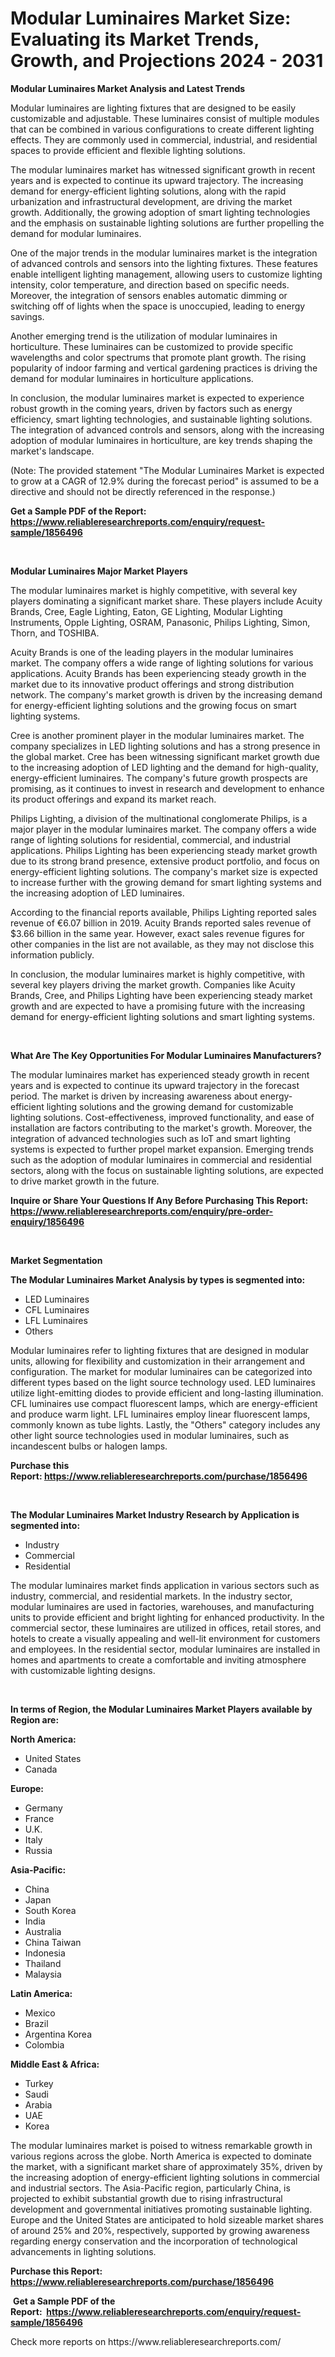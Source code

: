 <p><h1>Modular Luminaires Market Size: Evaluating its Market Trends, Growth, and Projections 2024 - 2031</h1></p><p><strong>Modular Luminaires Market Analysis and Latest Trends</strong></p>
<p><p>Modular luminaires are lighting fixtures that are designed to be easily customizable and adjustable. These luminaires consist of multiple modules that can be combined in various configurations to create different lighting effects. They are commonly used in commercial, industrial, and residential spaces to provide efficient and flexible lighting solutions.</p><p>The modular luminaires market has witnessed significant growth in recent years and is expected to continue its upward trajectory. The increasing demand for energy-efficient lighting solutions, along with the rapid urbanization and infrastructural development, are driving the market growth. Additionally, the growing adoption of smart lighting technologies and the emphasis on sustainable lighting solutions are further propelling the demand for modular luminaires.</p><p>One of the major trends in the modular luminaires market is the integration of advanced controls and sensors into the lighting fixtures. These features enable intelligent lighting management, allowing users to customize lighting intensity, color temperature, and direction based on specific needs. Moreover, the integration of sensors enables automatic dimming or switching off of lights when the space is unoccupied, leading to energy savings.</p><p>Another emerging trend is the utilization of modular luminaires in horticulture. These luminaires can be customized to provide specific wavelengths and color spectrums that promote plant growth. The rising popularity of indoor farming and vertical gardening practices is driving the demand for modular luminaires in horticulture applications.</p><p>In conclusion, the modular luminaires market is expected to experience robust growth in the coming years, driven by factors such as energy efficiency, smart lighting technologies, and sustainable lighting solutions. The integration of advanced controls and sensors, along with the increasing adoption of modular luminaires in horticulture, are key trends shaping the market's landscape.</p><p>(Note: The provided statement "The Modular Luminaires Market is expected to grow at a CAGR of 12.9% during the forecast period" is assumed to be a directive and should not be directly referenced in the response.)</p></p>
<p><strong>Get a Sample PDF of the Report:&nbsp; <a href="https://www.reliableresearchreports.com/enquiry/request-sample/1856496">https://www.reliableresearchreports.com/enquiry/request-sample/1856496</a></strong></p>
<p>&nbsp;</p>
<p><strong>Modular Luminaires Major Market Players</strong></p>
<p><p>The modular luminaires market is highly competitive, with several key players dominating a significant market share. These players include Acuity Brands, Cree, Eagle Lighting, Eaton, GE Lighting, Modular Lighting Instruments, Opple Lighting, OSRAM, Panasonic, Philips Lighting, Simon, Thorn, and TOSHIBA. </p><p>Acuity Brands is one of the leading players in the modular luminaires market. The company offers a wide range of lighting solutions for various applications. Acuity Brands has been experiencing steady growth in the market due to its innovative product offerings and strong distribution network. The company's market growth is driven by the increasing demand for energy-efficient lighting solutions and the growing focus on smart lighting systems. </p><p>Cree is another prominent player in the modular luminaires market. The company specializes in LED lighting solutions and has a strong presence in the global market. Cree has been witnessing significant market growth due to the increasing adoption of LED lighting and the demand for high-quality, energy-efficient luminaires. The company's future growth prospects are promising, as it continues to invest in research and development to enhance its product offerings and expand its market reach.</p><p>Philips Lighting, a division of the multinational conglomerate Philips, is a major player in the modular luminaires market. The company offers a wide range of lighting solutions for residential, commercial, and industrial applications. Philips Lighting has been experiencing steady market growth due to its strong brand presence, extensive product portfolio, and focus on energy-efficient lighting solutions. The company's market size is expected to increase further with the growing demand for smart lighting systems and the increasing adoption of LED luminaires.</p><p>According to the financial reports available, Philips Lighting reported sales revenue of €6.07 billion in 2019. Acuity Brands reported sales revenue of $3.66 billion in the same year. However, exact sales revenue figures for other companies in the list are not available, as they may not disclose this information publicly.</p><p>In conclusion, the modular luminaires market is highly competitive, with several key players driving the market growth. Companies like Acuity Brands, Cree, and Philips Lighting have been experiencing steady market growth and are expected to have a promising future with the increasing demand for energy-efficient lighting solutions and smart lighting systems.</p></p>
<p>&nbsp;</p>
<p><strong>What Are The Key Opportunities For Modular Luminaires Manufacturers?</strong></p>
<p><p>The modular luminaires market has experienced steady growth in recent years and is expected to continue its upward trajectory in the forecast period. The market is driven by increasing awareness about energy-efficient lighting solutions and the growing demand for customizable lighting solutions. Cost-effectiveness, improved functionality, and ease of installation are factors contributing to the market's growth. Moreover, the integration of advanced technologies such as IoT and smart lighting systems is expected to further propel market expansion. Emerging trends such as the adoption of modular luminaires in commercial and residential sectors, along with the focus on sustainable lighting solutions, are expected to drive market growth in the future.</p></p>
<p><strong>Inquire or Share Your Questions If Any Before Purchasing This Report: <a href="https://www.reliableresearchreports.com/enquiry/pre-order-enquiry/1856496">https://www.reliableresearchreports.com/enquiry/pre-order-enquiry/1856496</a></strong></p>
<p>&nbsp;</p>
<p><strong>Market Segmentation</strong></p>
<p><strong>The Modular Luminaires Market Analysis by types is segmented into:</strong></p>
<p><ul><li>LED Luminaires</li><li>CFL Luminaires</li><li>LFL Luminaires</li><li>Others</li></ul></p>
<p><p>Modular luminaires refer to lighting fixtures that are designed in modular units, allowing for flexibility and customization in their arrangement and configuration. The market for modular luminaires can be categorized into different types based on the light source technology used. LED luminaires utilize light-emitting diodes to provide efficient and long-lasting illumination. CFL luminaires use compact fluorescent lamps, which are energy-efficient and produce warm light. LFL luminaires employ linear fluorescent lamps, commonly known as tube lights. Lastly, the "Others" category includes any other light source technologies used in modular luminaires, such as incandescent bulbs or halogen lamps.</p></p>
<p><strong>Purchase this Report:&nbsp;<a href="https://www.reliableresearchreports.com/purchase/1856496">https://www.reliableresearchreports.com/purchase/1856496</a></strong></p>
<p>&nbsp;</p>
<p><strong>The Modular Luminaires Market Industry Research by Application is segmented into:</strong></p>
<p><ul><li>Industry</li><li>Commercial</li><li>Residential</li></ul></p>
<p><p>The modular luminaires market finds application in various sectors such as industry, commercial, and residential markets. In the industry sector, modular luminaires are used in factories, warehouses, and manufacturing units to provide efficient and bright lighting for enhanced productivity. In the commercial sector, these luminaires are utilized in offices, retail stores, and hotels to create a visually appealing and well-lit environment for customers and employees. In the residential sector, modular luminaires are installed in homes and apartments to create a comfortable and inviting atmosphere with customizable lighting designs.</p></p>
<p>&nbsp;</p>
<p><strong>In terms of Region, the Modular Luminaires Market Players available by Region are:</strong></p>
<p>
    <p> <strong> North America: </strong>
        <ul>
            <li>United States</li>
            <li>Canada</li>
        </ul>
        </p> 
    <p> <strong> Europe: </strong>
        <ul>
            <li>Germany</li>
            <li>France</li>
            <li>U.K.</li>
            <li>Italy</li>
            <li>Russia</li>
        </ul>
        </p> 
    <p> <strong> Asia-Pacific: </strong>
        <ul>
            <li>China</li>
            <li>Japan</li>
            <li>South Korea</li>
            <li>India</li>
            <li>Australia</li>
            <li>China Taiwan</li>
            <li>Indonesia</li>
            <li>Thailand</li>
            <li>Malaysia</li>
        </ul>
        </p> 
    <p> <strong> Latin America: </strong>
        <ul>
            <li>Mexico</li>
            <li>Brazil</li>
            <li>Argentina Korea</li>
            <li>Colombia</li>
        </ul>
        </p> 
    <p> <strong> Middle East & Africa: </strong>
        <ul>
            <li>Turkey</li>
            <li>Saudi</li>
            <li>Arabia</li>
            <li>UAE</li>
            <li>Korea</li>
        </ul>
    </p>
    </p>
<p><p>The modular luminaires market is poised to witness remarkable growth in various regions across the globe. North America is expected to dominate the market, with a significant market share of approximately 35%, driven by the increasing adoption of energy-efficient lighting solutions in commercial and industrial sectors. The Asia-Pacific region, particularly China, is projected to exhibit substantial growth due to rising infrastructural development and governmental initiatives promoting sustainable lighting. Europe and the United States are anticipated to hold sizeable market shares of around 25% and 20%, respectively, supported by growing awareness regarding energy conservation and the incorporation of technological advancements in lighting solutions.</p></p>
<p><strong>Purchase this Report: <a href="https://www.reliableresearchreports.com/purchase/1856496">https://www.reliableresearchreports.com/purchase/1856496</a></strong></p>
<p>&nbsp;<strong>Get a Sample PDF of the Report:&nbsp;&nbsp;<a href="https://www.reliableresearchreports.com/enquiry/request-sample/1856496">https://www.reliableresearchreports.com/enquiry/request-sample/1856496</a></strong></p>
<p><strong></strong></p>
<p>Check more reports on https://www.reliableresearchreports.com/</p>